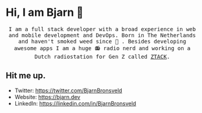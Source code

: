 # Hi, I am Bjarn 👋
<p align="center">
<samp>I am a full stack developer with a broad experience in web and mobile development and DevOps. Born in The Netherlands and haven't smoked weed since 🙌 . Besides developing awesome apps I am a huge 📻 radio nerd and working on a Dutch radiostation for Gen Z called <a href="https://ztack.nl">ZTACK</a>.</samp>
</p>

## Hit me up.
- Twitter: https://twitter.com/BjarnBronsveld
- Website: https://bjarn.dev
- LinkedIn: https://linkedin.com/in/BjarnBronsveld
